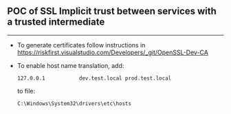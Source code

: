 ﻿## POC of SSL Implicit trust between services with a trusted intermediate
----
- To generate certificates follow instructions in https://riskfirst.visualstudio.com/Developers/_git/OpenSSL-Dev-CA

- To enable host name translation, add:

	```
	127.0.0.1           dev.test.local prod.test.local
	```
   to file:

	```
	C:\Windows\System32\drivers\etc\hosts
	```

